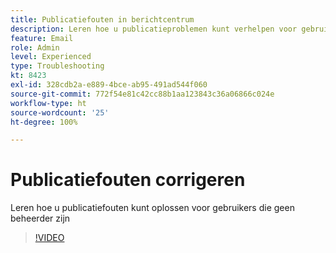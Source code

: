 ```yaml
---
title: Publicatiefouten in berichtcentrum
description: Leren hoe u publicatieproblemen kunt verhelpen voor gebruikers die geen beheerder zijn
feature: Email
role: Admin
level: Experienced
type: Troubleshooting
kt: 8423
exl-id: 328cdb2a-e889-4bce-ab95-491ad544f060
source-git-commit: 772f54e81c42cc88b1aa123843c36a06866c024e
workflow-type: ht
source-wordcount: '25'
ht-degree: 100%

---
```


# Publicatiefouten corrigeren

Leren hoe u publicatiefouten kunt oplossen voor gebruikers die geen beheerder zijn

>[!VIDEO](https://video.tv.adobe.com/v/335979?quality=12)
